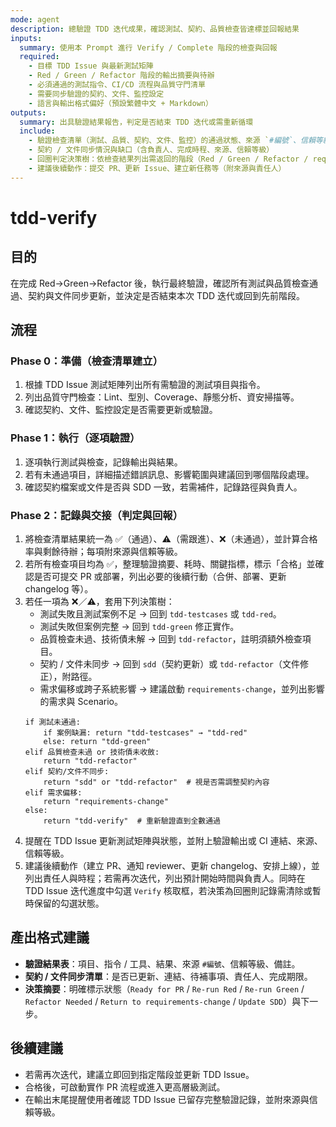 ```yaml
---
mode: agent
description: 總驗證 TDD 迭代成果，確認測試、契約、品質檢查皆達標並回報結果
inputs:
  summary: 使用本 Prompt 進行 Verify / Complete 階段的檢查與回報
  required:
    - 目標 TDD Issue 與最新測試矩陣
    - Red / Green / Refactor 階段的輸出摘要與待辦
    - 必須通過的測試指令、CI/CD 流程與品質守門清單
    - 需要同步驗證的契約、文件、監控設定
    - 語言與輸出格式偏好（預設繁體中文 + Markdown）
outputs:
  summary: 出具驗證結果報告，判定是否結束 TDD 迭代或需重新循環
  include:
    - 驗證檢查清單（測試、品質、契約、文件、監控）的通過狀態、來源 `#編號`、信賴等級與證據
    - 契約 / 文件同步情況與缺口（含負責人、完成時程、來源、信賴等級）
    - 回圈判定決策樹：依檢查結果列出需返回的階段（Red / Green / Refactor / requirements-change / sdd），並說明觸發條件（測試失敗類型、品質缺口、契約偏差、需求偏移）
    - 建議後續動作：提交 PR、更新 Issue、建立新任務等（附來源與責任人）
---
```


# tdd-verify

## 目的

在完成 Red→Green→Refactor 後，執行最終驗證，確認所有測試與品質檢查通過、契約與文件同步更新，並決定是否結束本次 TDD 迭代或回到先前階段。

## 流程

### Phase 0：準備（檢查清單建立）
1. 根據 TDD Issue 測試矩陣列出所有需驗證的測試項目與指令。
2. 列出品質守門檢查：Lint、型別、Coverage、靜態分析、資安掃描等。
3. 確認契約、文件、監控設定是否需要更新或驗證。

### Phase 1：執行（逐項驗證）
1. 逐項執行測試與檢查，記錄輸出與結果。
2. 若有未通過項目，詳細描述錯誤訊息、影響範圍與建議回到哪個階段處理。
3. 確認契約檔案或文件是否與 SDD 一致，若需補件，記錄路徑與負責人。

### Phase 2：記錄與交接（判定與回報）
1. 將檢查清單結果統一為 ✅（通過）、⚠️（需跟進）、❌（未通過），並計算合格率與剩餘待辦；每項附來源與信賴等級。
2. 若所有檢查項目均為 ✅，整理驗證摘要、耗時、關鍵指標，標示「合格」並確認是否可提交 PR 或部署，列出必要的後續行動（合併、部署、更新 changelog 等）。
3. 若任一項為 ❌／⚠️，套用下列決策樹：
   - 測試失敗且測試案例不足 → 回到 `tdd-testcases` 或 `tdd-red`。
   - 測試失敗但案例完整 → 回到 `tdd-green` 修正實作。
   - 品質檢查未過、技術債未解 → 回到 `tdd-refactor`，註明須額外檢查項目。
   - 契約 / 文件未同步 → 回到 `sdd`（契約更新）或 `tdd-refactor`（文件修正），附路徑。
   - 需求偏移或跨子系統影響 → 建議啟動 `requirements-change`，並列出影響的需求與 Scenario。
   ```pseudo
   if 測試未通過:
       if 案例缺漏: return "tdd-testcases" → "tdd-red"
       else: return "tdd-green"
   elif 品質檢查未過 or 技術債未收斂:
       return "tdd-refactor"
   elif 契約/文件不同步:
       return "sdd" or "tdd-refactor"  # 視是否需調整契約內容
   elif 需求偏移:
       return "requirements-change"
   else:
       return "tdd-verify"  # 重新驗證直到全數通過
   ```
4. 提醒在 TDD Issue 更新測試矩陣與狀態，並附上驗證輸出或 CI 連結、來源、信賴等級。
5. 建議後續動作（建立 PR、通知 reviewer、更新 changelog、安排上線），並列出責任人與時程；若需再次迭代，列出預計開始時間與負責人。同時在 TDD Issue 迭代進度中勾選 `Verify` 核取框，若決策為回圈則記錄需清除或暫時保留的勾選狀態。

## 產出格式建議

- **驗證結果表**：項目、指令 / 工具、結果、來源 `#編號`、信賴等級、備註。
- **契約 / 文件同步清單**：是否已更新、連結、待補事項、責任人、完成期限。
- **決策摘要**：明確標示狀態（`Ready for PR` / `Re-run Red` / `Re-run Green` / `Refactor Needed` / `Return to requirements-change` / `Update SDD`）與下一步。

## 後續建議

- 若需再次迭代，建議立即回到指定階段並更新 TDD Issue。
- 合格後，可啟動實作 PR 流程或進入更高層級測試。
- 在輸出末尾提醒使用者確認 TDD Issue 已留存完整驗證記錄，並附來源與信賴等級。

